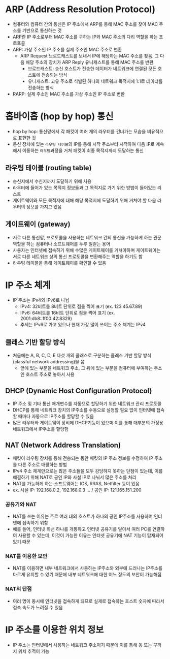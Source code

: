 # ARP (Address Resolution Protocol)

- 컴퓨터와 컴퓨터 간의 통신은 IP 주소에서 ARP를 통해 MAC 주소를 찾아 MAC 주소를 기반으로 통신하는 것
- ARP란 IP 주소로부터 MAC 주소를 구하는 IP와 MAC 주소의 다리 역할을 하는 프로토콜
- ARP: 가상 주소인 IP 주소를 실제 주소인 MAC 주소로 변환
    - ARP Request 브로드캐스트를 보내서 IP에 해당하는 MAC 주소를 찾음. 그 다음 해당 주소의 장치가 ARP Reply 유니캐스트를 통해 MAC 주소를 반환.
        - 브로드캐스트: 송신 호스트가 전송한 데이터가 네트워크에 연결된 모든 호스트에 전송되는 방식
        - 유니캐스트: 고유 주소로 식별된 하나의 네트워크 목적지에 1:1로 데이터를 전송하는 방식
- RARP: 실제 주소인 MAC 주소를 가상 주소인 IP 주소로 변환

# 홉바이홉 (hop by hop) 통신

- hop by hop: 통신망에서 각 패킷이 여러 개의 라우터를 건너가는 모습을 비유적으로 표현한 것
- 통신 장치에 있는 `라우팅 테이블`의 IP를 통해 시작 주소부터 시작하여 다음 IP로 계속해서 이동하는 `라우팅`과정을 거쳐 패킷이 최종 목적지까지 도달하는 통신

## 라우팅 테이블 (routing table)

- 송신지에서 수신지까지 도달하기 위해 사용
- 라우터에 들어가 있는 목적지 정보들과 그 목적지로 가기 위한 방법이 들어있는 리스트
- 게이트웨이와 모든 목적지에 대해 해당 목적지에 도달하기 위해 거쳐야 할 다음 라우터의 정보를 가지고 있음

## 게이트웨이 (gateway)

- 서로 다른 통신망, 프로토콜을 사용하는 네트워크 간의 통신을 가능하게 하는 관문 역할을 하는 컴퓨터나 소프트웨어를 두루 일컫는 용어
- 사용자는 인터넷에 접속하기 위해 수많은 게이트웨이를 거쳐야하며 게이트웨이는 서로 다른 네트워크 상의 통신 프로토콜을 변환해주는 역할을 하기도 함
- 라우팅 테이블을 통해 게이트웨이를 확인할 수 있음

# IP 주소 체계

- IP 주소는 IPv4와 IPv6로 나뉨
    - IPv4: 32비트를 8비트 단위로 점을 찍어 표기 (ex. 123.45.67.89)
    - IPv6: 64비트를 16비트 단위로 점을 찍어 표기 (ex. 2001:db8::ff00:42:8329)
    - 추세는 IPv6로 가고 있으나 현재 가장 많이 쓰이는 주소 체계는 IPv4

## 클래스 기반 할당 방식

- 처음에는 A, B, C, D, E 다섯 개의 클래스로 구분하는 클래스 기반 할당 방식(classful network addressing)을 씀
    - 앞에 있는 부분을 네트워크 주소, 그 뒤에 있는 부분을 컴퓨터에 부여하는 주소인 호스트 주소로 놓아서 사용

## DHCP (Dynamic Host Configuration Protocol)

- IP 주소 및 기타 통신 매개변수를 자동으로 할당하기 위한 네트워크 관리 프로토콜
- DHCP를 통해 네트워크 장치의 IP주소를 수동으로 설정할 필요 없이 인터넷에 접속할 때마다 자동으로 IP주소를 할당할 수 있음
- 많은 라우터와 게이트웨이 장비에 DHCP기능이 있으며 이를 통해 대부분의 가정용 네트워크에서 IP주소를 할당함

## NAT (Network Address Translation)

- 패킷이 라우팅 장치를 통해 전송되는 동안 패킷의 IP 주소 정보를 수정하여 IP 주소를 다른 주소로 매핑하는 방법
- IPv4 주소 체계만으로는 많은 주소들을 모두 감당하지 못하는 단점이 있는데, 이를 해결하기 위해 NAT로 공인 IP와 사설 IP로 나눠서 많은 주소를 처리
- NAT를 가능하게 하는 소프트웨어는 ICS, RRAS, Netfilter 등이 있음
- ex. 사설 IP: 192.168.0.2, 192.168.0.3 … / 공인 IP: 121.165.151.200

### 공유기와 NAT

- NAT를 쓰는 이유는 주로 여러 대의 호스트가 하나의 공인 IP주소를 사용하여 인터넷에 접속하기 위함
- 예를 들어, 인터넷 회선 하나를 개통하고 인터넷 공유기를 달아서 여러 PC를 연결하여 사용할 수 있는데, 이것이 가능한 이유는 인터넷 공유기에 NAT 기능이 탑재되어 있기 때문

### NAT를 이용한 보안

- NAT를 이용하면 내부 네트워크에서 사용하는 IP주소와 외부에 드러나는 IP주소를 다르게 유지할 수 있기 때문에 내부 네트워크에 대한 어느 정도의 보안이 가능해짐

### NAT의 단점

- 여러 명이 동시에 인터넷을 접속하게 되므로 실제로 접속하는 호스트 숫자에 따라서 접속 속도가 느려질 수 있음

# IP 주소를 이용한 위치 정보

- IP 주소는 인터넷에서 사용하는 네트워크 주소이기 때문에 이를 통해 동 또는 구까지 위치 추적이 가능
